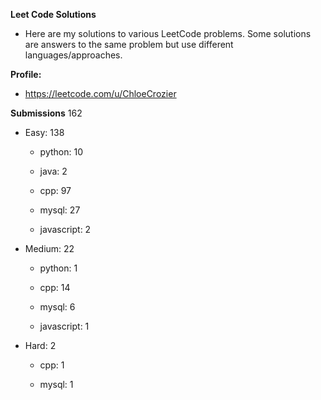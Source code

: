 **Leet Code Solutions**

- Here are my solutions to various LeetCode problems. Some solutions are answers to the same problem but use different languages/approaches.

**Profile:**

- https://leetcode.com/u/ChloeCrozier


**Submissions** 162
- Easy: 138

  -  python: 10

  -  java: 2

  -  cpp: 97

  -  mysql: 27

  -  javascript: 2


- Medium: 22

  -  python: 1

  -  cpp: 14

  -  mysql: 6

  -  javascript: 1


- Hard: 2

  -  cpp: 1

  -  mysql: 1